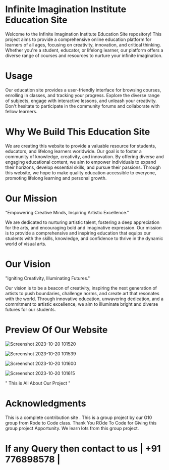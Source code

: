 # Infinite Imagination Institute Education Site

Welcome to the Infinite Imagination Institute Education Site repository! This project aims to provide a comprehensive online education platform for learners of all ages, focusing on creativity,
innovation, and critical thinking. Whether you're a student, educator, or lifelong learner, our platform offers a diverse range of courses and resources to nurture your infinite imagination.

# Usage
Our education site provides a user-friendly interface for browsing courses, enrolling in classes, and tracking your progress. Explore the diverse range of subjects, engage with interactive lessons,
and unleash your creativity. Don't hesitate to participate in the community forums and collaborate with fellow learners.

# Why We Build This Education Site
We are creating this website to provide a valuable resource for students, educators, and lifelong learners worldwide. Our goal is to foster a community of knowledge, creativity, and innovation.
By offering diverse and engaging educational content, we aim to empower individuals to expand their horizons, develop essential skills, and pursue their passions. Through this website, we hope to
make quality education accessible to everyone, promoting lifelong learning and personal growth.

# Our Mission
"Empowering Creative Minds, Inspiring Artistic Excellence."

We are dedicated to nurturing artistic talent, fostering a deep appreciation for the arts, and encouraging bold and imaginative expression. Our mission is to provide a comprehensive and inspiring
education that equips our students with the skills, knowledge, and confidence to thrive in the dynamic world of visual arts.

# Our Vision
"Igniting Creativity, Illuminating Futures."

Our vision is to be a beacon of creativity, inspiring the next generation of artists to push boundaries, challenge norms, and create art that resonates with the world. Through innovative education, 
unwavering dedication, and a commitment to artistic excellence, we aim to illuminate bright and diverse futures for our students.

# Preview Of Our Website

![Screenshot 2023-10-20 101520](https://github.com/Chetu1911/icp6.0-group-10-project-1-html-css/assets/95085404/7e8e9e88-7420-404a-bece-4a070c58759d)


![Screenshot 2023-10-20 101539](https://github.com/Chetu1911/icp6.0-group-10-project-1-html-css/assets/95085404/d6e83b7b-a822-41fb-89b2-580692429200)


![Screenshot 2023-10-20 101600](https://github.com/Chetu1911/icp6.0-group-10-project-1-html-css/assets/95085404/a7c5335f-ba39-4091-b20f-8e19d9e1b156)


![Screenshot 2023-10-20 101615](https://github.com/Chetu1911/icp6.0-group-10-project-1-html-css/assets/95085404/be009ecf-c937-42a1-8d25-e35c396b7e5d)

  " This is All About Our Project "
# Acknowledgments
 This is a complete contribution site . This is a group project by our G10 group from Rode to Code class. Thank You ROde To Code for Giving this group project Apportunity. We learn lots from this group project.

 # If any Query then contact to us | +91 776898578 |

